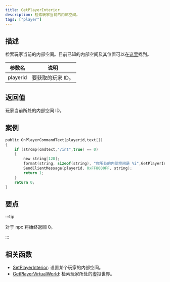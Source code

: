 ```yaml
---
title: GetPlayerInterior
description: 检索玩家当前的内部空间。
tags: ["player"]
---
```


## 描述

检索玩家当前的内部空间。目前已知的内部空间及其位置可以在[这里](../resources/interiorids)找到。

| 参数名   | 说明              |
| -------- | ----------------- |
| playerid | 要获取的玩家 ID。 |

## 返回值

玩家当前所处的内部空间 ID。

## 案例

```c
public OnPlayerCommandText(playerid,text[])
{
    if (strcmp(cmdtext,"/int",true) == 0)
    {
        new string[128];
        format(string, sizeof(string), "你所处的内部空间是 %i",GetPlayerInterior(playerid));
        SendClientMessage(playerid, 0xFF8000FF, string);
        return 1;
    }
    return 0;
}
```

## 要点

:::tip

对于 npc 将始终返回 0。

:::

## 相关函数

- [SetPlayerInterior](SetPlayerInterior): 设置某个玩家的内部空间。
- [GetPlayerVirtualWorld](GetPlayerVirtualWorld): 检索玩家所处的虚拟世界。

